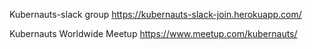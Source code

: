 Kubernauts-slack group
https://kubernauts-slack-join.herokuapp.com/


Kubernauts Worldwide Meetup
https://www.meetup.com/kubernauts/